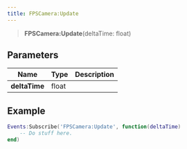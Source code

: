 ```yaml
---
title: FPSCamera:Update
---
```


> **FPSCamera:Update**(deltaTime: float)

## Parameters

| Name | Type | Description |
| ---- | ---- | ----------- |
| **deltaTime** | float |  |

## Example

```lua
Events:Subscribe('FPSCamera:Update', function(deltaTime)
    -- Do stuff here.
end)
```
